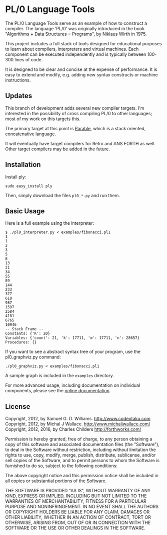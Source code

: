 # PL/0 Language Tools

The PL/0 Language Tools serve as an example of how to construct a
compiler. The language 'PL/0' was originally introduced in the book
"Algorithms + Data Structures = Programs", by Niklaus Wirth in 1975.

This project includes a full stack of tools designed for educational
purposes to learn about compilers, interpreters and virtual machines.
Each component can be executed independently and is typically between
100-300 lines of code.

It is designed to be clear and concise at the expense of performance. It
is easy to extend and modify, e.g. adding new syntax constructs or
machine instructions.

## Updates

This branch of development adds several new compiler targets. I'm interested
in the possibility of cross compiling PL/0 to other languages; most of my work
on this targets this.

The primary target at this point is [Parable](http://forthworks.com/parable),
which is a stack oriented, concatenative language.

It will eventually have target compilers for Retro and ANS FORTH as well.
Other target compilers may be added in the future.

## Installation

Install ply:

	sudo easy_install ply

Then, simply download the files `pl0_*.py` and run them.

## Basic Usage

Here is a full example using the interpreter:

	$ ./pl0_interpreter.py < examples/fibonacci.pl1
	1
	1
	2
	3
	5
	8
	13
	21
	34
	55
	89
	144
	233
	377
	610
	987
	1597
	2584
	4181
	6765
	10946
	-- Stack Frame --
	Constants: {'K': 20}
	Variables: {'count': 21, 'k': 17711, 'm': 17711, 'n': 28657}
	Procedures: {}

If you want to see a abstract syntax tree of your program, use the pl0_graphviz.py command:

	./pl0_graphviz.py < examples/fibonacci.pl1

A sample graph is included in the `examples` directory.

For more advanced usage, including documentation on individual components, please see the [online documentation][2].

[2]: http://www.oriontransfer.co.nz/learn/pl0-language-tools

## License

Copyright, 2012, by Samuel G. D. Williams. <http://www.codeotaku.com> 
Copyright, 2012, by Michal J Wallace. <http://www.michaljwallace.com/> 
Copyright, 2012, 2016, by Charles Childers <http://forthworks.com/>

Permission is hereby granted, free of charge, to any person obtaining a copy
of this software and associated documentation files (the "Software"), to deal
in the Software without restriction, including without limitation the rights
to use, copy, modify, merge, publish, distribute, sublicense, and/or sell
copies of the Software, and to permit persons to whom the Software is
furnished to do so, subject to the following conditions:

The above copyright notice and this permission notice shall be included in
all copies or substantial portions of the Software.

THE SOFTWARE IS PROVIDED "AS IS", WITHOUT WARRANTY OF ANY KIND, EXPRESS OR
IMPLIED, INCLUDING BUT NOT LIMITED TO THE WARRANTIES OF MERCHANTABILITY,
FITNESS FOR A PARTICULAR PURPOSE AND NONINFRINGEMENT. IN NO EVENT SHALL THE
AUTHORS OR COPYRIGHT HOLDERS BE LIABLE FOR ANY CLAIM, DAMAGES OR OTHER
LIABILITY, WHETHER IN AN ACTION OF CONTRACT, TORT OR OTHERWISE, ARISING FROM,
OUT OF OR IN CONNECTION WITH THE SOFTWARE OR THE USE OR OTHER DEALINGS IN
THE SOFTWARE.
